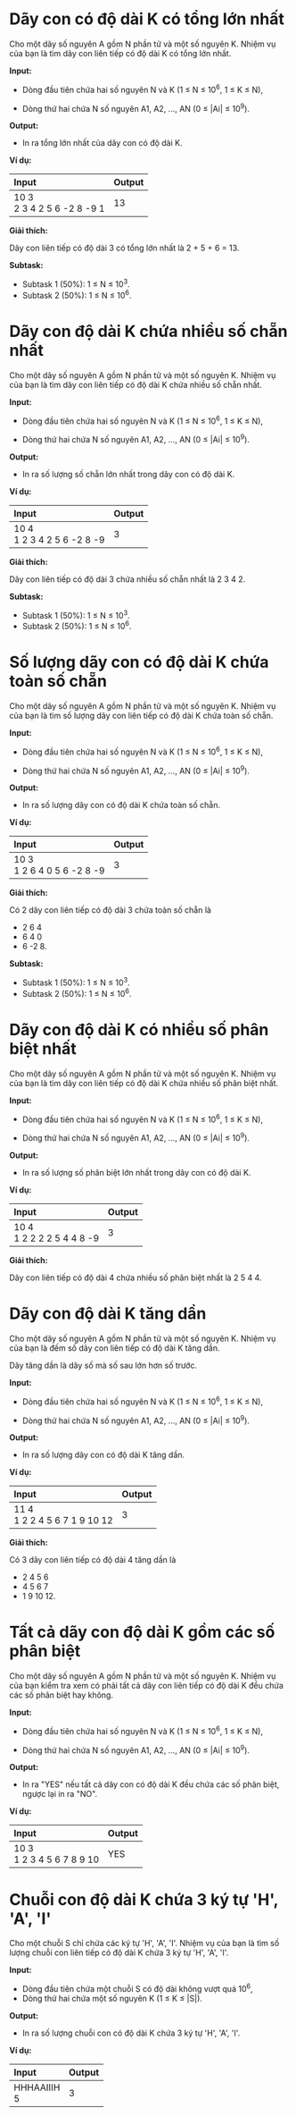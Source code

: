 # Dãy con có độ dài K có tổng lớn nhất

Cho một dãy số nguyên A gồm N phần tử và một số nguyên K. Nhiệm vụ của bạn là tìm dãy con liên tiếp có độ dài K có tổng lớn nhất.

**Input:**

- Dòng đầu tiên chứa hai số nguyên N và K (1 ≤ N ≤ 10<sup>6</sup>, 1 ≤ K ≤ N),

- Dòng thứ hai chứa N số nguyên A1, A2, ..., AN (0 ≤ |Ai| ≤ 10<sup>9</sup>).

**Output:**

- In ra tổng lớn nhất của dãy con có độ dài K.

**Ví dụ:**

| Input | Output |
| :--- | :--- |
| 10 3 <br> 2 3 4 2 5 6 -2 8 -9 1 | 13 |

**Giải thích:**

Dãy con liên tiếp có độ dài 3 có tổng lớn nhất là 2 + 5 + 6 = 13.

**Subtask:**

- Subtask 1 (50%): 1 ≤ N ≤ 10<sup>3</sup>.
- Subtask 2 (50%): 1 ≤ N ≤ 10<sup>6</sup>.

# Dãy con độ dài K chứa nhiều số chẵn nhất

Cho một dãy số nguyên A gồm N phần tử và một số nguyên K. Nhiệm vụ của bạn là tìm dãy con liên tiếp có độ dài K chứa nhiều số chẵn nhất.

**Input:**

- Dòng đầu tiên chứa hai số nguyên N và K (1 ≤ N ≤ 10<sup>6</sup>, 1 ≤ K ≤ N),

- Dòng thứ hai chứa N số nguyên A1, A2, ..., AN (0 ≤ |Ai| ≤ 10<sup>9</sup>).

**Output:**

- In ra số lượng số chẵn lớn nhất trong dãy con có độ dài K.

**Ví dụ:**

| Input | Output |
| :--- | :--- |
| 10 4 <br>  1 2 3 4 2 5 6 -2 8 -9 | 3 |

**Giải thích:**

Dãy con liên tiếp có độ dài 3 chứa nhiều số chẵn nhất là 2 3 4 2.

**Subtask:**

- Subtask 1 (50%): 1 ≤ N ≤ 10<sup>3</sup>.
- Subtask 2 (50%): 1 ≤ N ≤ 10<sup>6</sup>.

# Số lượng dãy con có độ dài K chứa toàn số chẵn

Cho một dãy số nguyên A gồm N phần tử và một số nguyên K. Nhiệm vụ của bạn là tìm số lượng dãy con liên tiếp có độ dài K chứa toàn số chẵn.

**Input:**

- Dòng đầu tiên chứa hai số nguyên N và K (1 ≤ N ≤ 10<sup>6</sup>, 1 ≤ K ≤ N),

- Dòng thứ hai chứa N số nguyên A1, A2, ..., AN (0 ≤ |Ai| ≤ 10<sup>9</sup>).

**Output:**

- In ra số lượng dãy con có độ dài K chứa toàn số chẵn.

**Ví dụ:**

| Input | Output |
| :--- | :--- |
| 10 3 <br>  1 2 6 4 0 5 6 -2 8 -9 | 3 |

**Giải thích:**

Có 2 dãy con liên tiếp có độ dài 3 chứa toàn số chẵn là 
- 2 6 4
- 6 4 0
- 6 -2 8.

**Subtask:**

- Subtask 1 (50%): 1 ≤ N ≤ 10<sup>3</sup>.
- Subtask 2 (50%): 1 ≤ N ≤ 10<sup>6</sup>.

# Dãy con độ dài K có nhiều số phân biệt nhất

Cho một dãy số nguyên A gồm N phần tử và một số nguyên K. Nhiệm vụ của bạn là tìm dãy con liên tiếp có độ dài K chứa nhiều số phân biệt nhất.

**Input:**

- Dòng đầu tiên chứa hai số nguyên N và K (1 ≤ N ≤ 10<sup>6</sup>, 1 ≤ K ≤ N),

- Dòng thứ hai chứa N số nguyên A1, A2, ..., AN (0 ≤ |Ai| ≤ 10<sup>9</sup>).

**Output:**

- In ra số lượng số phân biệt lớn nhất trong dãy con có độ dài K.

**Ví dụ:**

| Input | Output |
| :--- | :--- |
| 10 4 <br>  1 2 2 2 2 5 4 4 8 -9 | 3 |

**Giải thích:**

Dãy con liên tiếp có độ dài 4 chứa nhiều số phân biệt nhất là 2 5 4 4.

# Dãy con độ dài K tăng dần

Cho một dãy số nguyên A gồm N phần tử và một số nguyên K. Nhiệm vụ của bạn là đếm số dãy con liên tiếp có độ dài K tăng dần.

Dãy tăng dần là dãy số mà số sau lớn hơn số trước.

**Input:**

- Dòng đầu tiên chứa hai số nguyên N và K (1 ≤ N ≤ 10<sup>6</sup>, 1 ≤ K ≤ N),

- Dòng thứ hai chứa N số nguyên A1, A2, ..., AN (0 ≤ |Ai| ≤ 10<sup>9</sup>).

**Output:**

- In ra số lượng dãy con có độ dài K tăng dần.

**Ví dụ:**

| Input | Output |
| :--- | :--- |
| 11 4 <br>  1 2 2 4 5 6 7 1 9 10 12 | 3 |

**Giải thích:**

Có 3 dãy con liên tiếp có độ dài 4 tăng dần là
- 2 4 5 6
- 4 5 6 7
- 1 9 10 12.

# Tất cả dãy con độ dài K gồm các số phân biệt

Cho một dãy số nguyên A gồm N phần tử và một số nguyên K. Nhiệm vụ của bạn kiểm tra xem có phải tất cả dãy con liên tiếp có độ dài K đều chứa các số phân biệt hay không.

**Input:**

- Dòng đầu tiên chứa hai số nguyên N và K (1 ≤ N ≤ 10<sup>6</sup>, 1 ≤ K ≤ N),

- Dòng thứ hai chứa N số nguyên A1, A2, ..., AN (0 ≤ |Ai| ≤ 10<sup>9</sup>).

**Output:**

- In ra "YES" nếu tất cả dãy con có độ dài K đều chứa các số phân biệt, ngược lại in ra "NO".

**Ví dụ:**

| Input | Output |
| :--- | :--- |
| 10 3 <br>  1 2 3 4 5 6 7 8 9 10 | YES |

# Chuỗi con độ dài K chứa 3 ký tự 'H', 'A', 'I'

Cho một chuỗi S chỉ chứa các ký tự 'H', 'A', 'I'. Nhiệm vụ của bạn là tìm số lượng chuỗi con liên tiếp có độ dài K chứa 3 ký tự 'H', 'A', 'I'.

**Input:**

- Dòng đầu tiên chứa một chuỗi S có độ dài không vượt quá 10<sup>6</sup>,
- Dòng thứ hai chứa một số nguyên K (1 ≤ K ≤ |S|).

**Output:**

- In ra số lượng chuỗi con có độ dài K chứa 3 ký tự 'H', 'A', 'I'.

**Ví dụ:**

| Input | Output |
| :--- | :--- |
| HHHAAIIIH <br> 5 | 3 |